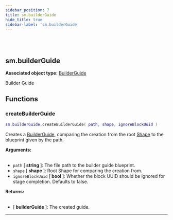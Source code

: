 ```yaml
---
sidebar_position: 7
title: sm.builderGuide
hide_title: true
sidebar-label: 'sm.builderGuide'
---
```


<br></br>

## sm.builderGuide

**Associated object type:** [BuilderGuide](/docs/Game-Script-Environment/Userdata/BuilderGuide)

Builder Guide

## Functions

### createBuilderGuide

```lua
sm.builderGuide.createBuilderGuide( path, shape, ignoreBlockUuid )
```

Creates a [BuilderGuide](/docs/Game-Script-Environment/Userdata/BuilderGuide), comparing the creation from the root [Shape](/docs/Game-Script-Environment/Userdata/Shape) to the blueprint given by the path.

<strong>Arguments:</strong> <br></br>

- <code>path</code> [<strong> string </strong>]: The file path to the builder guide blueprint.
- <code>shape</code> [<strong> shape </strong>]: Root Shape for comparing the creation from.
- <code>ignoreBlockUuid</code> [<strong> bool </strong>]: Whether the block UUID should be ignored for stage completion. Defaults to false.

<strong>Returns:</strong> <br></br>

- [<strong> builderGuide </strong>]: The created guide.

---




